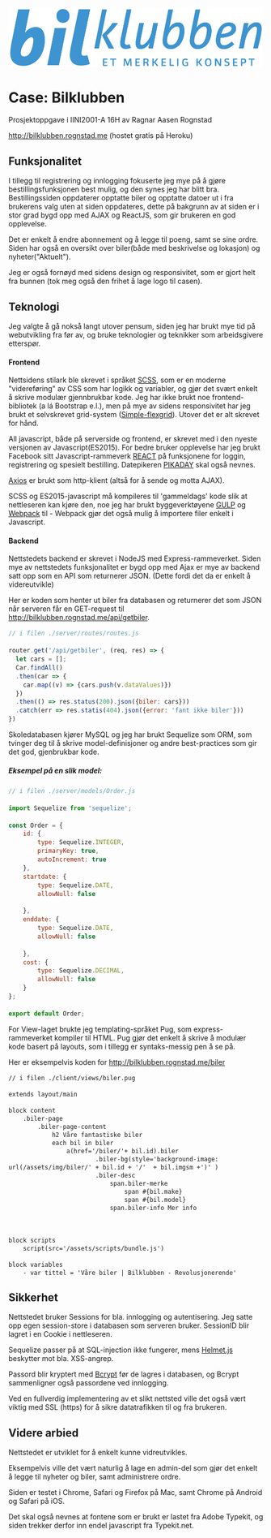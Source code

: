 ![Bilklubben](https://raw.githubusercontent.com/rognstadragnar/bilklubben/master/githubimg.png)


# Case: Bilklubben
Prosjektoppgave i IINI2001-A 16H av Ragnar Aasen Rognstad

http://bilklubben.rognstad.me (hostet gratis på Heroku)

## Funksjonalitet
I tillegg til registrering og innlogging fokuserte jeg mye på å gjøre bestillingsfunksjonen best mulig, og den synes jeg har blitt bra. 
Bestillingssiden oppdaterer opptatte biler og opptatte datoer ut i fra brukerens valg uten at siden oppdateres, dette på bakgrunn av at 
siden er i stor grad bygd opp med AJAX og ReactJS, som gir brukeren en god opplevelse.

Det er enkelt å endre abonnement og å legge til poeng, samt se sine ordre. Siden har også en oversikt over biler(både med beskrivelse og lokasjon) og nyheter("Aktuelt").

Jeg er også fornøyd med sidens design og responsivitet, som er gjort helt fra bunnen (tok meg også den frihet å lage logo til casen).

## Teknologi
Jeg valgte å gå nokså langt utover pensum, siden jeg har brukt mye tid på webutvikling fra før av, og bruke teknologier og teknikker som arbeidsgivere etterspør.
#### Frontend
Nettsidens stilark ble skrevet i språket [SCSS](http://sass-lang.com/), som er en moderne "videreføring" av CSS som har logikk og variabler, og gjør det svært enkelt å skrive modulær gjennbrukbar kode. Jeg har ikke brukt noe frontend-bibliotek (a lá Bootstrap e.l.), men på mye av sidens responsivitet har jeg brukt et selvskrevet grid-system ([Simple-flexgrid](https://www.npmjs.com/package/simple-flexgrid)). Utover det er alt skrevet for hånd.

All javascript, både på serverside og frontend, er skrevet med i den nyeste versjonen av Javascript(ES2015).
For bedre bruker opplevelse har jeg brukt Facebook sitt Javascript-rammeverk [REACT](https://facebook.github.io/react/) på funksjonene for loggin, registrering og spesielt bestilling. Datepikeren [PIKADAY](https://github.com/dbushell/Pikaday) skal også nevnes.

[Axios](https://github.com/mzabriskie/axios) er brukt som http-klient (altså for å sende og motta AJAX).

SCSS og ES2015-javascript må kompileres til 'gammeldags' kode slik at nettleseren kan kjøre den, noe jeg har brukt byggeverktøyene [GULP](http://gulpjs.com/) og [Webpack](https://webpack.github.io/) til - Webpack gjør det også mulig å importere filer enkelt i Javascript.

#### Backend
Nettstedets backend er skrevet i NodeJS med Express-rammeverket. Siden mye av nettstedets funksjonalitet er bygd opp med Ajax er mye av backend satt opp som en API som returnerer JSON. (Dette fordi det da er enkelt å videreutvikle)

Her er koden som henter ut biler fra databasen og returnerer det som JSON når serveren får en GET-request til http://bilklubben.rognstad.me/api/getbiler.
```Javascript 
// i filen ./server/routes/routes.js

router.get('/api/getbiler', (req, res) => {
  let cars = [];
  Car.findAll()
  .then(car => {
    car.map((v) => {cars.push(v.dataValues)})
  })
  .then(() => res.status(200).json({biler: cars}))
  .catch(err => res.statis(404).json({error: 'fant ikke biler'}))
})
```

Skoledatabasen kjører MySQL og jeg har brukt Sequelize som ORM, som tvinger deg til å skrive model-definisjoner og andre best-practices som gir det god, gjenbrukbar kode. 

##### Eksempel på en slik model:
```Javascript
// i filen ./server/models/Order.js

import Sequelize from 'sequelize';

const Order = {
    id: { 
        type: Sequelize.INTEGER, 
        primaryKey: true, 
        autoIncrement: true
    },
    startdate: {
        type: Sequelize.DATE,
        allowNull: false

    },
    enddate: {
        type: Sequelize.DATE,
        allowNull: false

    },
    cost: {
        type: Sequelize.DECIMAL,
        allowNull: false
    }
};

export default Order;
```

For View-laget brukte jeg templating-språket Pug, som express-rammeverket kompiler til HTML. Pug gjør det enkelt å skrive å modulær kode basert på layouts, som i tillegg er syntaks-messig pen å se på.

Her er eksempelvis koden for http://bilklubben.rognstad.me/biler
```Pug
// i filen ./client/views/biler.pug

extends layout/main

block content
    .biler-page
        .biler-page-content
            h2 Våre fantastiske biler
            each bil in biler
                a(href='/biler/'+ bil.id).biler
                        .biler-bg(style='background-image: url(/assets/img/biler/' + bil.id + '/'  + bil.imgsm +')' )
                        .biler-desc
                            span.biler-merke 
                                span #{bil.make} 
                                span #{bil.model}
                            span.biler-info Mer info



block scripts
    script(src='/assets/scripts/bundle.js')
    
block variables
    - var tittel = 'Våre biler | Bilklubben - Revolusjonerende'
```


## Sikkerhet 
Nettstedet bruker Sessions for bla. innlogging og autentisering. Jeg satte opp egen session-store i databasen som serveren bruker. SessionID blir lagret i en Cookie i nettleseren.

Sequelize passer på at SQL-injection ikke fungerer, mens [Helmet.js](https://github.com/helmetjs/helmet) beskytter mot bla. XSS-angrep.

Passord blir kryptert med [Bcrypt](https://www.npmjs.com/package/bcrypt) før de lagres i databasen, og Bcrypt sammenligner også passordene ved innlogging.

Ved en fullverdig implementering av et slikt nettsted ville det også vært viktig med SSL (https) for å sikre datatrafikken til og fra brukeren.



## Videre arbied
Nettstedet er utviklet for å enkelt kunne vidreutvikles.

Eksempelvis ville det vært naturlig å lage en admin-del som gjør det enkelt å legge til nyheter og biler, samt administrere ordre.




Siden er testet i Chrome, Safari og Firefox på Mac, samt Chrome på Android og Safari på iOS.

Det skal også nevnes at fontene som er brukt er lastet fra Adobe Typekit, og siden trekker derfor inn endel javascript fra Typekit.net.